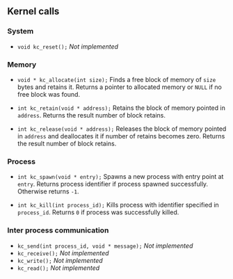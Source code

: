## Kernel calls

### System
* `void kc_reset();` _Not implemented_

### Memory

* `void * kc_allocate(int size);`
Finds a free block of memory of `size` bytes and retains it.
Returns a pointer to allocated memory or `NULL` if no free block was found.

* `int kc_retain(void * address);`
Retains the block of memory pointed in `address`.
Returns the result number of block retains.

* `int kc_release(void * address);`
Releases the block of memory pointed in `address` and deallocates it if number of retains becomes zero.
Returns the result number of block retains.

### Process

* `int kc_spawn(void * entry);`
Spawns a new process with entry point at `entry`.
Returns process identifier if process spawned successfully. Otherwise returns `-1`.

* `int kc_kill(int process_id);`
Kills process with identifier specified in `process_id`.
Returns `0` if process was successfully killed.

### Inter process communication
* `kc_send(int process_id, void * message);` _Not implemented_
* `kc_receive();` _Not implemented_
* `kc_write();` _Not implemented_
* `kc_read();` _Not implemented_
